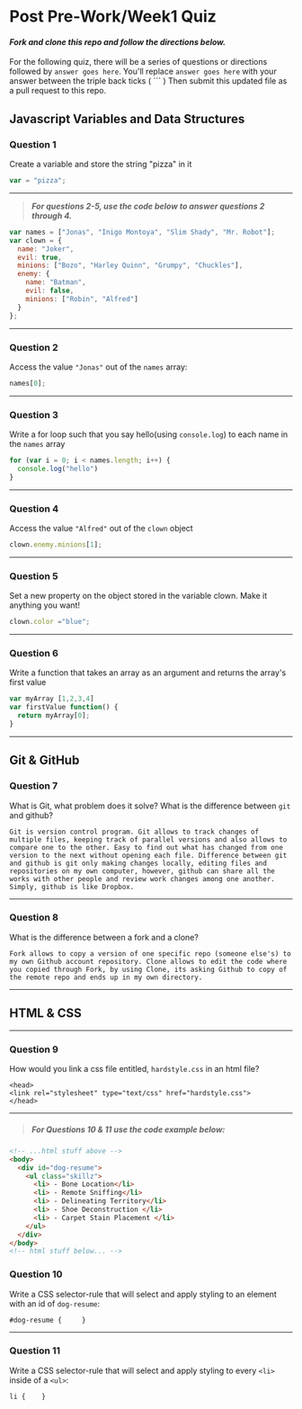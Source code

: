 # Post Pre-Work/Week1 Quiz

#### ***Fork and clone this repo and follow the directions below.***

For the following quiz, there will be a series of questions or directions followed by `answer goes here`. You'll replace `answer goes here` with your answer between the triple back ticks ( \`\`\` ) Then submit this updated file as a pull request to this repo.

## Javascript Variables and Data Structures

### Question 1

Create a variable and store the string "pizza" in it

```js
var = "pizza";
```

---

>  ***For questions 2-5, use the code below to answer questions 2 through 4.***

```js
var names = ["Jonas", "Inigo Montoya", "Slim Shady", "Mr. Robot"];
var clown = {
  name: "Joker",
  evil: true,
  minions: ["Bozo", "Harley Quinn", "Grumpy", "Chuckles"],
  enemy: {
    name: "Batman",
    evil: false,
    minions: ["Robin", "Alfred"]  
  }
};
```

---

### Question 2

Access the value `"Jonas"` out of the `names` array:

```js
names[0];
```

---
### Question 3

Write a for loop such that you say hello(using `console.log`) to each name in the `names` array

```js
for (var i = 0; i < names.length; i++) {
  console.log("hello")
}
```

---


### Question 4

Access the value `"Alfred"` out of the `clown` object

```js
clown.enemy.minions[1];
```

---
### Question 5

Set a new property on the object stored in the variable clown. Make it anything you want!

```js
clown.color ="blue";
```

---
### Question 6
Write a function that takes an array as an argument and returns the array's first value

```js
var myArray [1,2,3,4]
var firstValue function() {
  return myArray[0];
}
```
---

## Git & GitHub

### Question 7

What is Git, what problem does it solve? What is the difference between `git` and github?

```
Git is version control program. Git allows to track changes of multiple files, keeping track of parallel versions and also allows to compare one to the other. Easy to find out what has changed from one version to the next without opening each file. Difference between git and github is git only making changes locally, editing files and repositories on my own computer, however, github can share all the works with other people and review work changes among one another. Simply, github is like Dropbox.
```

---

### Question 8

What is the difference between a fork and a clone?

```
Fork allows to copy a version of one specific repo (someone else's) to my own Github account repository. Clone allows to edit the code where you copied through Fork, by using Clone, its asking Github to copy of the remote repo and ends up in my own directory.

```

---

## HTML & CSS

---

### Question 9

How would you link a css file entitled, `hardstyle.css` in an html file?

```
<head>
<link rel="stylesheet" type="text/css" href="hardstyle.css">
</head>
```

---

> ##### For Questions 10 & 11 use the code example below:

```HTML
<!-- ...html stuff above -->
<body>
  <div id="dog-resume">
    <ul class="skillz">
      <li> - Bone Location</li>
      <li> - Remote Sniffing</li>
      <li> - Delineating Territory</li>
      <li> - Shoe Deconstruction </li>
      <li> - Carpet Stain Placement </li>
    </ul>
  </div>
</body>
<!-- html stuff below... -->
```

### Question 10

Write a CSS selector-rule that will select and apply styling to an element with an id of `dog-resume`:


```
#dog-resume {     }
```

---

### Question 11

Write a CSS selector-rule that will select and apply styling to every `<li>` inside of a `<ul>`:

```
li {    }
```
